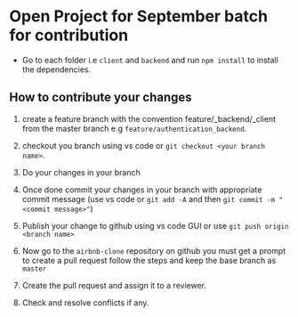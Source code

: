 # Open Project for September batch for contribution

- Go to each folder i.e `client` and `backend` and run `npm install` to install the dependencies.

## How to contribute your changes

1. create a feature branch with the convention feature/<descriptio>_backend/_client from the master branch e.g `feature/authentication_backend`.
2. checkout you branch using vs code or `git checkout <your branch name>`.

3. Do your changes in your branch
4. Once done commit your changes in your branch with appropriate commit message (use vs code or `git add -A` and then `git commit -m "<commit message>"`)

5. Publish your change to github using vs code GUI or use `git push origin <branch name> `

6. Now go to the `airbnb-clone` repository on github you must get a prompt to create a pull request follow the steps and keep the base branch as `master`

7. Create the pull request and assign it to a reviewer.

8. Check and resolve conflicts if any.
